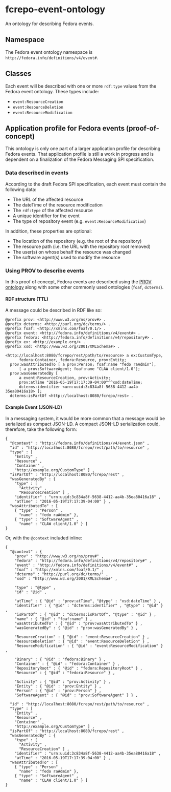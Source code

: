 # fcrepo-event-ontology

An ontology for describing Fedora events.

## Namespace

The Fedora event ontology namespace is `http://fedora.info/definitions/v4/event#`.

## Classes

Each event will be described with one or more `rdf:type` values from the Fedora event
ontology. These types include:

  * `event:ResourceCreation`
  * `event:ResourceDeletion`
  * `event:ResourceModification`

## Application profile for Fedora events (proof-of-concept)

This ontology is only one part of a larger application profile for describing Fedora events.
That application profile is still a work in progress and is dependent on a finalization of
the Fedora Messaging SPI specification.

### Data described in events

According to the draft Fedora SPI specification, each event must contain the following data:

  * The URL of the affected resource
  * The dateTime of the resource modification
  * The `rdf:type` of the affected resource
  * A unique identifier for the event
  * The type of repository event (e.g. `event:ResourceModification`)

In addition, these properties are optional:

  * The location of the repository (e.g. the root of the repository)
  * The resource path (i.e. the URL with the repository root removed)
  * The user(s) on whose behalf the resource was changed
  * The software agent(s) used to modify the resource

### Using PROV to describe events

In this proof of concept, Fedora events are described using the [PROV ontology](https://www.w3.org/TR/prov-o/)
along with some other commonly used ontologies (`foaf`, `dcterms`).

#### RDF structure (TTL)

A message could be described in RDF like so:

    @prefix prov: <http://www.w3.org/ns/prov#> .
    @prefix dcterms: <http://purl.org/dc/terms/> .
    @prefix foaf: <http://xmlns.com/foaf/0.1/> .
    @prefix event: <http://fedora.info/definitions/v4/event#> .
    @prefix fedora: <http://fedora.info/definitions/v4/repository#> .
    @prefix ex: <http://example.org/> .
    @prefix xsd: <http://www.w3.org/2001/XMLSchema#> .

    <http://localhost:8080/fcrepo/rest/path/to/resource> a ex:CustomType,
          fedora:Container, fedora:Resource, prov:Entity;
      prov:wasAttributedTo [ a prov:Person; foaf:name "fedo raAdmin"],
          [ a prov:SoftwareAgent; foaf:name "CLAW client/1.0"];
      prov:wasGeneratedBy [
          a event:ResourceCreation, prov:Activity;
          prov:atTime "2016-05-19T17:17:39-04:00"^^xsd:dateTime;
          dcterms:identifier <urn:uuid:3c834a8f-5638-4412-aa4b-35ea80416a18> ];
      dcterms:isPartOf <http://localhost:8080/fcrepo/rest> .

#### Example Event (JSON-LD)

In a messaging system, it would be more common that a message would be serialized as compact JSON-LD.
A compact JSON-LD serialization could, therefore, take the following form:

    {
      "@context" : "http://fedora.info/definitions/v4/event.json" ,
      "id" : "http://localhost:8080/fcrepo/rest/path/to/resource" ,
      "type" : [
        "Entity" ,
        "Resource" ,
        "Container" ,
        "http://example.org/CustomType" ] ,
      "isPartOf" : "http://localhost:8080/fcrepo/rest" ,
      "wasGeneratedBy" : {
        "type" : [
          "Activity" ,
          "ResourceCreation" ] ,
        "identifier" : "urn:uuid:3c834a8f-5638-4412-aa4b-35ea80416a18" ,
        "atTime" : "2016-05-19T17:17:39-04:00" } ,
      "wasAttributedTo" : [
        { "type" : "Person" ,
          "name" : "fedo raAdmin" },
        { "type" : "SoftwareAgent" ,
          "name" : "CLAW client/1.0" } ]
    }

Or, with the `@context` included inline:

    {
      "@context" : {
        "prov" : "http://www.w3.org/ns/prov#" ,
        "fedora" : "http://fedora.info/definitions/v4/repository#" ,
        "event" : "http://fedora.info/definitions/v4/event#" ,
        "foaf" : "http://xmlns.com/foaf/0.1/" ,
        "dcterms" : "http://purl.org/dc/terms/" ,
        "xsd" : "http://www.w3.org/2001/XMLSchema#" ,

        "type" : "@type" ,
        "id" : "@id" ,

        "atTime" : { "@id" : "prov:atTime", "@type" : "xsd:dateTime" } ,
        "identifier" : { "@id" : "dcterms:identifier" , "@type" : "@id" } ,
        "isPartOf" : { "@id" : "dcterms:isPartOf", "@type" : "@id" } ,
        "name" : { "@id" : "foaf:name" } ,
        "wasAttributedTo" : { "@id" : "prov:wasAttributedTo" } ,
        "wasGeneratedBy" : { "@id" : "prov:wasGeneratedBy" } ,

        "ResourceCreation" : { "@id" : "event:ResourceCreation" } ,
        "ResourceDeletion" : { "@id" : "event:ResourceDeletion" } ,
        "ResourceModification" : { "@id" : "event:ResourceModification" } ,

        "Binary" : { "@id" : "fedora:Binary" } ,
        "Container" : { "@id" : "fedora:Container" } ,
        "RepositoryRoot" : { "@id" : "fedora:RepositoryRoot" } ,
        "Resource" : { "@id" : "fedora:Resource" } ,

        "Activity" : { "@id" : "prov:Activity" } ,
        "Entity" : { "@id" : "prov:Entity" } ,
        "Person" : { "@id" : "prov:Person" } ,
        "SoftwareAgent" : { "@id" : "prov:SoftwareAgent" } } ,

      "id" : "http://localhost:8080/fcrepo/rest/path/to/resource" ,
      "type" : [
        "Entity" ,
        "Resource" ,
        "Container" ,
        "http://example.org/CustomType" ] ,
      "isPartOf" : "http://localhost:8080/fcrepo/rest" ,
      "wasGeneratedBy" : {
        "type" : [
          "Activity" ,
          "ResourceCreation" ] ,
        "identifier" : "urn:uuid:3c834a8f-5638-4412-aa4b-35ea80416a18" ,
        "atTime" : "2016-05-19T17:17:39-04:00" } ,
      "wasAttributedTo" : [
        { "type" : "Person" ,
          "name" : "fedo raAdmin" },
        { "type" : "SoftwareAgent" ,
          "name" : "CLAW client/1.0" } ]
    }

